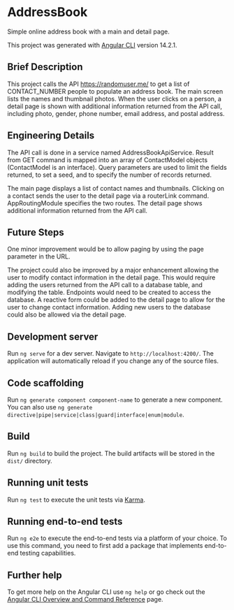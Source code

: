 # AddressBook

Simple online address book with a main and detail page.

This project was generated with [Angular CLI](https://github.com/angular/angular-cli) version 14.2.1.

## Brief Description

This project calls the API https://randomuser.me/ to get a list of CONTACT_NUMBER people to populate an address book. The main screen lists the names and thumbnail photos. When the user clicks on a person, a detail page is shown with additional information returned from the API call, including photo, gender, phone number, email address, and postal address.

## Engineering Details

The API call is done in a service named AddressBookApiService. Result from GET command is mapped into an array of ContactModel objects (ContactModel is an interface). Query parameters are used to limit the fields returned, to set a seed, and to specify the number of records returned.

The main page displays a list of contact names and thumbnails. Clicking on a contact sends the user to the detail page via a routerLink command. AppRoutingModule specifies the two routes. The detail page shows additional information returned from the API call.

## Future Steps

One minor improvement would be to allow paging by using the page parameter in the URL.

The project could also be improved by a major enhancement allowing the user to modify contact information in the detail page. This would require adding the users returned from the API call to a database table, and modifying the table. Endpoints would need to be created to access the database. A reactive form could be added to the detail page to allow for the user to change contact information. Adding new users to the database could also be allowed via the detail page. 

## Development server

Run `ng serve` for a dev server. Navigate to `http://localhost:4200/`. The application will automatically reload if you change any of the source files.

## Code scaffolding

Run `ng generate component component-name` to generate a new component. You can also use `ng generate directive|pipe|service|class|guard|interface|enum|module`.

## Build

Run `ng build` to build the project. The build artifacts will be stored in the `dist/` directory.

## Running unit tests

Run `ng test` to execute the unit tests via [Karma](https://karma-runner.github.io).

## Running end-to-end tests

Run `ng e2e` to execute the end-to-end tests via a platform of your choice. To use this command, you need to first add a package that implements end-to-end testing capabilities.

## Further help

To get more help on the Angular CLI use `ng help` or go check out the [Angular CLI Overview and Command Reference](https://angular.io/cli) page.
